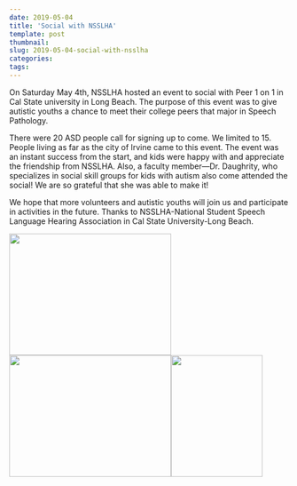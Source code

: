 ```yaml
---
date: 2019-05-04
title: 'Social with NSSLHA'
template: post
thumbnail:
slug: 2019-05-04-social-with-nsslha
categories:
tags:
---
```

On Saturday May 4th, NSSLHA hosted an event to social with Peer 1 on 1 in Cal State university in Long Beach. The purpose of this event was to give autistic youths a chance to meet their college peers that major in Speech Pathology.

There were 20 ASD people call for signing up to come. We limited to 15. People living as far as the city of Irvine came to this event. The event was an instant success from the start, and kids were happy with and appreciate the friendship from NSSLHA. Also, a faculty member—Dr. Daughrity, who specializes in social skill groups for kids with autism also come attended the social! We are so grateful that she was able to make it!

We hope that more volunteers and autistic youths will join us and participate in activities in the future. Thanks to NSSLHA-National Student Speech Language Hearing Association in Cal State University-Long Beach.

<img class="" style="max-width:100%;" src="https://media.discordapp.net/attachments/563180316991422464/583427942407733249/0.png" width="292" height="219" /><img class="" style="max-width:100%;" src="https://media.discordapp.net/attachments/563180316991422464/583427971864461363/0.png" width="292" height="219" /><img class="" style="max-width:100%;" src="https://media.discordapp.net/attachments/563180316991422464/583428043041931275/0.png" width="165" height="219" />